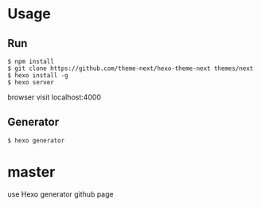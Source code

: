 # Usage

## Run 
```
$ npm install
$ git clone https://github.com/theme-next/hexo-theme-next themes/next
$ hexo install -g
$ hexo server
```

browser visit localhost:4000

## Generator
```
$ hexo generator
```

# master 
use Hexo generator github page 
